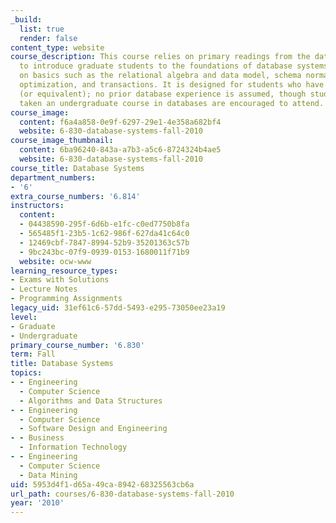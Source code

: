 ```yaml
---
_build:
  list: true
  render: false
content_type: website
course_description: This course relies on primary readings from the database community
  to introduce graduate students to the foundations of database systems, focusing
  on basics such as the relational algebra and data model, schema normalization, query
  optimization, and transactions. It is designed for students who have taken [6.033](/courses/6-033-computer-system-engineering-spring-2018/)
  (or equivalent); no prior database experience is assumed, though students who have
  taken an undergraduate course in databases are encouraged to attend.
course_image:
  content: f6a4a858-0e9f-6297-29e1-4e358a682bf4
  website: 6-830-database-systems-fall-2010
course_image_thumbnail:
  content: 6ba96240-843a-a7b3-a5c6-8724324b4ae5
  website: 6-830-database-systems-fall-2010
course_title: Database Systems
department_numbers:
- '6'
extra_course_numbers: '6.814'
instructors:
  content:
  - 04438590-295f-6d6b-e1fc-c0ed7750b8fa
  - 565485f1-23b5-1c62-986f-627da41c64c0
  - 12469cbf-7847-8994-52b9-35201363c57b
  - 9bc243bc-07f9-0939-0153-1680011f71b9
  website: ocw-www
learning_resource_types:
- Exams with Solutions
- Lecture Notes
- Programming Assignments
legacy_uid: 31ef61c6-57dd-5493-e295-73050ee23a19
level:
- Graduate
- Undergraduate
primary_course_number: '6.830'
term: Fall
title: Database Systems
topics:
- - Engineering
  - Computer Science
  - Algorithms and Data Structures
- - Engineering
  - Computer Science
  - Software Design and Engineering
- - Business
  - Information Technology
- - Engineering
  - Computer Science
  - Data Mining
uid: 5953d4f1-d65a-49ca-8942-68325563cb6a
url_path: courses/6-830-database-systems-fall-2010
year: '2010'
---
```

